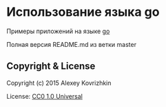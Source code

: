
# Использование языка go

Примеры приложений на языке [go](https://golang.org)

Полная версия README.md из ветки master


## Copyright & License

Copyright (c) 2015 Alexey Kovrizhkin

License: [CC0 1.0 Universal](LICENSE)

